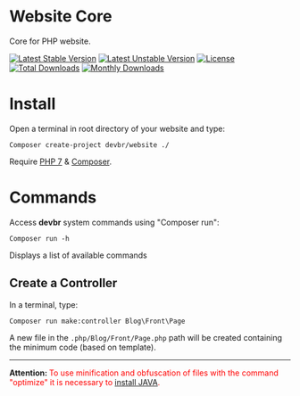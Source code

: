 # Website Core
Core for PHP website.

[![Latest Stable Version](https://poser.pugx.org/devbr/website/v/stable)](https://packagist.org/packages/devbr/website)
[![Latest Unstable Version](https://poser.pugx.org/devbr/website/v/unstable)](https://packagist.org/packages/devbr/website)
[![License](https://poser.pugx.org/devbr/website/license)](https://packagist.org/packages/devbr/website)
[![Total Downloads](https://poser.pugx.org/devbr/website/downloads)](https://packagist.org/packages/devbr/website)
[![Monthly Downloads](https://poser.pugx.org/devbr/website/d/monthly)](https://packagist.org/packages/devbr/website)


# Install
Open a terminal in root directory of your website and type:

```shell
Composer create-project devbr/website ./ 
```

Require [PHP 7](http://www.php.net/) & [Composer](https://getcomposer.org/download/).


# Commands
Access <b>devbr</b> system commands using "Composer run":

```shell
Composer run -h
```
Displays a list of available commands

## Create a Controller
In a terminal, type:

```shell
Composer run make:controller Blog\Front\Page
```
A new file in the <code>.php/Blog/Front/Page.php</code> path will be created containing the minimum code (based on template).

---

<b>Attention: </b><span style="color:#F00">To use minification and obfuscation of files with the command "optimize" it is necessary to <a href="https://www.java.com/en/download/">install JAVA</a>.</span>

